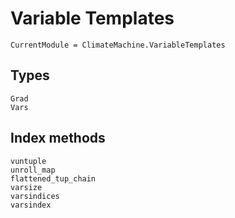 # Variable Templates

```@meta
CurrentModule = ClimateMachine.VariableTemplates
```

## Types

```@docs
Grad
Vars
```

## Index methods

```@docs
vuntuple
unroll_map
flattened_tup_chain
varsize
varsindices
varsindex
```
